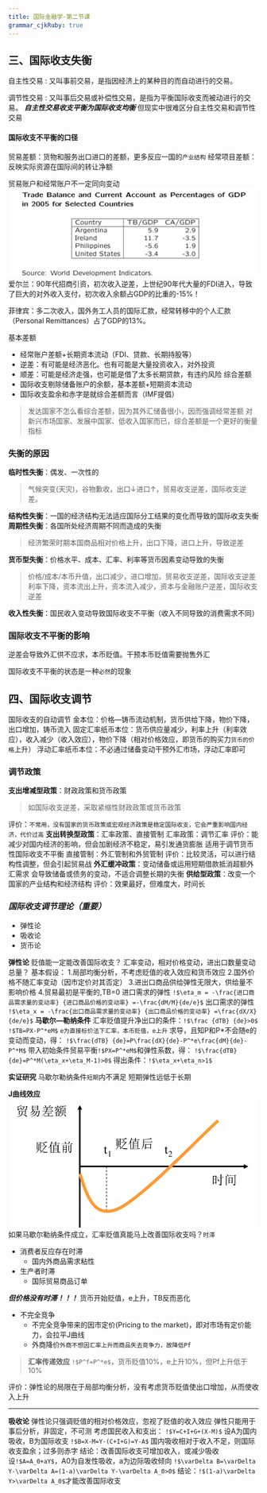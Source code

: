 ```yaml
---
title: 国际金融学·第二节课
grammar_cjkRuby: true
---
```

## 三、国际收支失衡

自主性交易
: 又叫事前交易，是指因经济上的某种目的而自动进行的交易。

调节性交易
: 又叫事后交易或补偿性交易，是指为平衡国际收支而被动进行的交易。
***自主性交易收支平衡为国际收支均衡***
但现实中很难区分自主性交易和调节性交易
#### 国际收支不平衡的口径
贸易差额：货物和服务出口进口的差额，更多反应一国的`产业结构`
经常项目差额：反映实际资源在国际间的转让净额

贸易账户和经常账户不一定同向变动
![](./images/1678273819059.png)
爱尔兰：90年代招商引资，初次收入逆差，上世纪90年代大量的FDI进入，导致了巨大的对外收入支付，初次收入余额占GDP的比重的-15%！

菲律宾：多二次收入，国外务工人员的国际汇款，经常转移中的个人汇款（Personal Remittances）占了GDP的13%。


基本差额
- 经常账户差额+长期资本流动（FDI、贷款、长期持股等）
- 逆差：有可能是经济恶化。也有可能是大量投资收入，对外投资
- 顺差：可能是经济走强，也可能是借了太多长期贷款，有违约风险
综合差额
- 国际收支剔除储备账户的余额，基本差额+短期资本流动
- 国际收支盈余和赤字是就综合差额而言（IMF提倡）

>发达国家不怎么看综合差额，因为其外汇储备很小，因而强调经常差额
>对新兴市场国家、发展中国家、低收入国家而已，综合差额是一个更好的衡量指标

### 失衡的原因
**临时性失衡**：偶发、一次性的
>气候突变(天灾)，谷物歉收，出口↓进口↑，贸易收支逆差，国际收支逆差。

**结构性失衡**：一国的经济结构无法适应国际分工结果的变化而导致的国际收支失衡
**周期性失衡**：各国所处经济周期不同而造成的失衡
>经济繁荣时期本国商品相对价格上升，出口下降，进口上升，导致逆差

**货币型失衡**：价格水平、成本、汇率、利率等货币因素变动导致的失衡
>价格/成本/本币升值，出口减少，进口增加，贸易收支逆差，国际收支逆差
>利率下降，资本流出上升，资本流入减少，资本与金融账户逆差，国际收支逆差

**收入性失衡**：国民收入变动导致国际收支不平衡（收入不同导致的消费需求不同）

### 国际收支不平衡的影响
逆差会导致外汇供不应求，本币贬值。干预本币贬值需要抛售外汇

国际收支不平衡的状态是一种`必然`的现象

## 四、国际收支调节
国际收支的自动调节
金本位：价格—铸币流动机制，货币供给下降，物价下降，出口增加，铸币流入
固定汇率纸币本位：货币供应量减少，利率上升（利率效应），收入减少（收入效应），物价下降（相对价格效应，即货币的购买力`货币的价格`上升）
浮动汇率纸币本位：不必通过储备变动干预外汇市场，浮动汇率即可

### 调节政策
**支出增减型政策**：财政政策和货币政策
>如国际收支逆差，采取紧缩性财政政策或货币政策

评价：`不常用，没有国家的货币政策或宏观经济政策是稳定国际收支，它会严重影响国内经济，代价过高`
**支出转换型政策**：汇率政策、直接管制
汇率政策：调节汇率
评价：能减少对国内经济的影响，但会加剧经济不稳定，易引发通货膨胀
适用于调节货币性国际收支不平衡
直接管制：外汇管制和外贸管制
评价：比较灵活，可以进行结构性调整，但会引起贸易战
**外汇缓冲政策**：变动储备或运用短期借款抵消超额外汇需求
会导致储备或债务的变动，不适合调整长期的失衡
**供给型政策**：改变一个国家的产业结构和经济结构
评价：效果最好，但难度大，时间长

### *国际收支调节理论（重要）*
- 弹性论
- 吸收论
- 货币论

**弹性论**
贬值能一定能改善国际收支？
汇率变动，相对价格变动，进出口数量变动
总量？
基本假设：
1.局部均衡分析，不考虑贬值的收入效应和货币效应
2.国外价格不随汇率变动（因市定价对其否定）
3.进出口商品供给弹性无限大，供给量不影响价格
4.贸易最初是平衡的,TB=0
进口需求的弹性
`!$\eta_m = -\frac{进口商品需求量的变动率} {进口商品价格的变动率} =-\frac{dM/M}{de/e}$`
出口需求的弹性
`!$\eta_x = -\frac{出口商品需求量的变动率} {出口商品价格的变动率} =\frac{dX/X}{de/e}$`
**马歇尔—勒纳条件**
汇率贬值提升净出口的条件：`!$\frac {dTB} {de}>0$`
`!$TB=PX-P^*eM$` `e为直接标价法下汇率，本币贬值，e上升`
求导，且知P和P\*不会随e的变动而变动，得：
`!$\frac{dTB} {de}=P\frac{dX}{de}-P^*e\frac{dM}{de}-P^*M$`
带入初始条件贸易平衡`!$PX=P^*eM$`和弹性系数，得：
`!$\frac{dTB}{de}=P^*M(\eta_x+\eta_M-1)>0$`
得出条件：`!$\eta_x+\eta_n>1$`

**实证研究**
马歇尔勒纳条件`短期`内不满足
短期弹性远低于长期  

**J曲线效应**
![J曲线](./images/1678431770916.png)
如果马歇尔勒纳条件成立，汇率贬值真能马上改善国际收支吗？`时滞`
- 消费者反应存在时滞
  - 国内外商品需求粘性
- 生产者时滞
  - 国际贸易商品订单  

***但价格没有时滞！！！*** 货币开始贬值，e上升，TB反而恶化
- 不完全竞争
  - 不完全竞争带来的因市定价(Pricing to the market)，即对市场有定价能力，会拉平J曲线
  - 外商降价`外商不想因汇率上升而商品失去竞争力，故降低Pf`

>**汇率传递效应**
`!$P^f=P^*e$`，货币贬值10%，e上升10%，但Pf上升低于10%

评价：弹性论的局限在于局部均衡分析，没有考虑货币贬值使出口增加，从而使收入上升
***
**吸收论**
弹性论只强调贬值的相对价格效应，忽视了贬值的收入效应
弹性只能用于事后分析，非固定，不可测
考虑国民收入和支出：
`!$Y=C+I+G+(X-M)$`
设A为国内吸收，B为国际收支
`!$B=X-M=Y-(C+I+G)=Y-A$`
国内吸收相对于收入不足，则国际收支盈余；过多则赤字
结论：改善国际收支可增加收入，或减少吸收
设`!$A=A_0+aY$`，A0为自发性吸收，a为边际吸收倾向
`!$\varDelta B=\varDelta Y-\varDelta A=(1-a)\varDelta Y-\varDelta A_0>0$`
结论：`!$(1-a)\varDelta Y>\varDelta A_0$`才能改善国际收支
